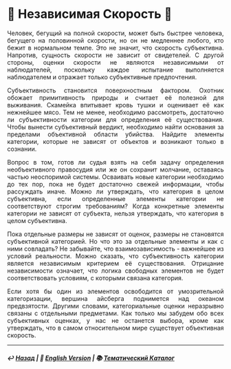# 🏃 Независимая Скорость 🏃

<p align="justify">Человек, бегущий на полной скорости, может быть быстрее человека, бегущего на половинной скорости, но он не медленнее любого, кто бежит в нормальном темпе. Это не значит, что скорость субъективна. Напротив, сущность скорости не зависит от свидетелей. С другой стороны, оценки скорости не являются независимыми от наблюдателей, поскольку каждое испытание выполняется наблюдателем и отражает только субъективные предпочтения.</p>

<p align="justify">Субъективность становится поверхностным фактором. Охотник обожает примитивность природы и считает её полезной для выживания. Скамейка впитывает кровь тушки и оценивает её как нежнейшее мясо. Тем не менее, необходимо рассмотреть, достаточно ли субъективности категории для определения её существования. Чтобы вынести субъективный вердикт, необходимо найти основания за пределами объективной области убийства. Найдите элементы категории, которые не зависят от объектов и возникают только в сознании.</p>

<p align="justify">Вопрос в том, готов ли судья взять на себя задачу определения необъективного правосудия или же он сохранит молчание, оставаясь частью неоспоримой системы. Осваивать новые категории необходимо до тех пор, пока не будет достаточно свежей информации, чтобы рассуждать иначе. Можно ли утверждать, что категория в целом субъективна, если определенные элементы категории не соответствуют строгим требованиям? Когда конкретные элементы категории не зависят от субъекта, нельзя утверждать, что категория в целом субъективна.</p>

<p align="justify">Пока отдельные размеры не зависят от оценок, размеры не становятся субъективной категорией. Но что это за отдельные элементы и как с ними совладать? Не забывайте, что взаимозависимость - важнейшее из условий реальности. Можно сказать, что субъективность категории является независимым критерием её существования. Отрицание независимости означает, что логика свободных элементов не будет соответствовать условиям, с которыми связана категория.</p>

<p align="justify">Если хотя бы один из элементов освободится от умозрительной категоризации, вершина айсберга поднимется над океаном предвзятости. Другими словами, категориальные оценки неразрывно связаны с отдельными предметами. Как только мы забудем обо всех субъективных оценках, у нас не останется выбора, кроме как утверждать, что в самом относительном мире существует объективная скорость.</p>

***

##### ↩️ [Назад](index-2.md) | 🗽 [English Version](acceleration.md) | 📚 [Тематический Каталог](index_2t.md)

